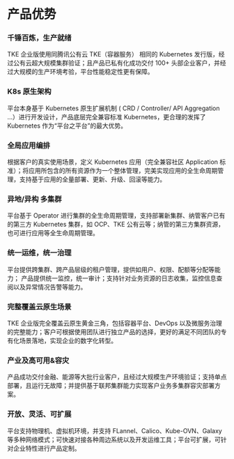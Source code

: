 # 产品优势



### 千锤百炼，生产就绪

TKE 企业版使用同腾讯公有云 TKE（容器服务） 相同的 Kubernetes 发行版，经过公有云超大规模集群验证；且产品已私有化成功交付 100+ 头部企业客户，并经过大规模的生产环境考验，平台性能稳定性更有保障。

### K8s 原生架构
平台本身基于 Kubernetes 原生扩展机制 ( CRD / Controller/ API Aggregation …）进行开发设计，产品底层完全兼容标准 Kubernetes，更合理的发挥了 Kubernetes 作为“平台之平台”的最大优势。

### 全局应用编排
根据客户的真实使用场景，定义 Kubernetes 应用（完全兼容社区 Application 标准）；将应用所包含的所有资源作为一个整体管理，完美实现应用的全生命周期管理，支持基于应用的全量部署、更新、升级、回滚等能力。

### 异地/异构 多集群
平台基于 Operator 进行集群的全生命周期管理，支持部署新集群、纳管客户已有的第三方 Kubernetes 集群，如 OCP、TKE 公有云等；纳管的第三方集群资源，也可进行应用等全生命周期管理。

### 统一运维，统一治理
平台提供跨集群、跨产品层级的租户管理，提供如用户、权限、配额等分配等能力；
产品提供统一监控，统一审计；支持针对业务资源的日志收集，监控信息查阅以及异常情况告警等能力。

### 完整覆盖云原生场景
TKE 企业版完全覆盖云原生黄金三角，包括容器平台、DevOps 以及微服务治理的完整能力；客户可根据使用团队进行独立产品的选择，更好的满足不同团队的专有化场景落地，实现企业的数字化转型。

### 产业及高可用&容灾
产品成功交付金融、能源等大批行业客户，且经过大规模生产环境验证；支持单点部署，且运行无故障；并提供基于联邦集群能力实现客户业务多集群容灾部署方案。

### 开放、灵活、可扩展
平台支持物理机、虚拟机环境，并支持 FLannel、Calico、Kube-OVN、Galaxy 等多种网络模式；可快速对接各种周边系统以及开发运维工具；平台可扩展，可针对企业特性进行产品定制。
